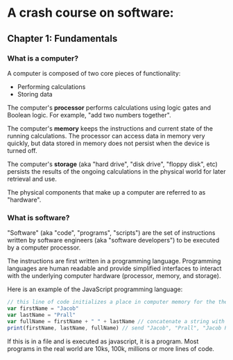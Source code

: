 # A crash course on software:

## Chapter 1: Fundamentals
### What is a computer?
A computer is composed of two core pieces of functionality: 
- Performing calculations
- Storing data

The computer's **processor** performs calculations using logic gates and Boolean logic. For example, "add two numbers together".

The computer's **memory** keeps the instructions and current state of the running calculations. The processor can access data in memory very quickly, but data stored in memory does not persist when the device is turned off.

The computer's **storage** (aka "hard drive", "disk drive", "floppy disk", etc) persists the results of the ongoing calculations in the physical world for later retrieval and use.

The physical components that make up a computer are referred to as "hardware".

### What is software?
"Software" (aka "code", "programs", "scripts") are the set of instructions written by software engineers (aka "software developers") to be executed by a computer processor. 

The instructions are first written in a programming language. Programming languages are human readable and provide simplified interfaces to interact with the underlying computer hardware (processor, memory, and storage). 

Here is an example of the JavaScript programming language:

```js
// this line of code initializes a place in computer memory for the the string value "Jacob" to live, referenced as "firstName" in the program
var firstName = "Jacob"
var lastName = "Prall"
var fullName = firstName + " " + lastName // concatenate a string with the + operator, save the result to variable labeled "fullName"
print(firstName, lastName, fullName) // send "Jacob", "Prall", "Jacob Prall" to the user
```

If this is in a file and is executed as javascript, it is a program. Most programs in the real world are 10ks, 100k, millions or more lines of code. 
